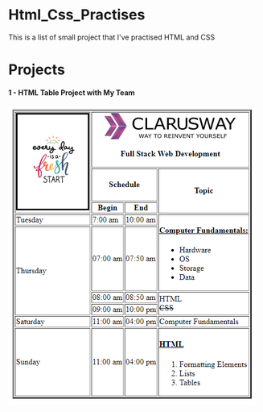 # Html_Css_Practises
This is a list of small project that I've practised HTML and CSS


<h1>Projects</h1>

<h4>1 - HTML Table Project with My Team</h4>

<img src="https://github.com/Bskasan/Html_Css_Practises/blob/main/Teamwork_Projects/HTML_CSS/images/Html_Table_Project.PNG" alt="Table Project">

